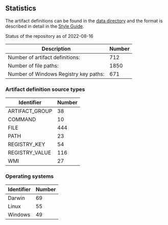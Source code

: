 ## Statistics

The artifact definitions can be found in the [data directory](https://github.com/ForensicArtifacts/artifacts/tree/main/data)
and the format is described in detail in the [Style Guide](https://artifacts.readthedocs.io/en/latest/sources/Format-specification.html).

Status of the repository as of 2022-08-16

Description | Number
--- | ---
Number of artifact definitions: | 712
Number of file paths: | 1850
Number of Windows Registry key paths: | 671

### Artifact definition source types

Identifier | Number
--- | ---
ARTIFACT_GROUP | 38
COMMAND | 10
FILE | 444
PATH | 23
REGISTRY_KEY | 54
REGISTRY_VALUE | 116
WMI | 27

### Operating systems

Identifier | Number
--- | ---
Darwin | 69
Linux | 55
Windows | 49

